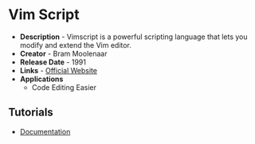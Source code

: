 # Vim Script
- **Description** - Vimscript is a powerful scripting language that lets you modify and extend the Vim editor.
- **Creator** - Bram Moolenaar
- **Release Date** - 1991
- **Links** - [Official Website](https://www.vim.org/)
- **Applications**
  * Code Editing Easier

## Tutorials
* [Documentation](https://www.vim.org/docs.php)